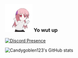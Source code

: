 ### ![Dancin](https://github.com/Candygoblen123/Candygoblen123/raw/main/dancin.gif) Yo wut up

[![Discord Presence](https://lanyard.cnrad.dev/api/259709415416922113)](https://discord.com/users/259709415416922113)

![Candygoblen123's GitHub stats](https://github-readme-stats.vercel.app/api?username=candygoblen123)
<!--
**Candygoblen123/Candygoblen123** is a ✨ _special_ ✨ repository because its `README.md` (this file) appears on your GitHub profile.

Here are some ideas to get you started:

- 🔭 I’m currently working on ...
- 🌱 I’m currently learning ...
- 👯 I’m looking to collaborate on ...
- 🤔 I’m looking for help with ...
- 💬 Ask me about ...
- 📫 How to reach me: ...
- 😄 Pronouns: ...
- ⚡ Fun fact: ...
-->
